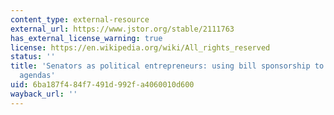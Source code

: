 ```yaml
---
content_type: external-resource
external_url: https://www.jstor.org/stable/2111763
has_external_license_warning: true
license: https://en.wikipedia.org/wiki/All_rights_reserved
status: ''
title: 'Senators as political entrepreneurs: using bill sponsorship to shape legislative
  agendas'
uid: 6ba187f4-84f7-491d-992f-a4060010d600
wayback_url: ''
---
```

